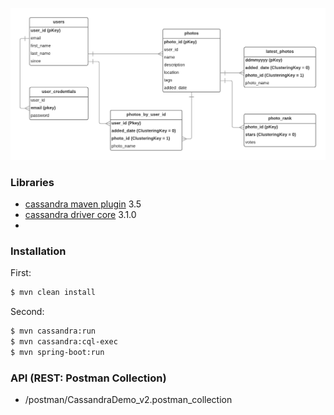 ![Alt text](/src/cassandra/diagram.png?raw=true "Modeling Diagram")

### Libraries
* [cassandra maven plugin] 3.5
* [cassandra driver core] 3.1.0
* [cassandra driver mapping core]: 3.1.0


[cassandra maven plugin]: <https://mvnrepository.com/artifact/org.codehaus.mojo/cassandra-maven-plugin/3.5>
[cassandra driver core]: <https://mvnrepository.com/artifact/com.datastax.cassandra/cassandra-driver-core/3.1.0>
[cassandra driver mapping core]: <https://mvnrepository.com/artifact/com.datastax.cassandra/cassandra-driver-mapping/3.1.0>

### Installation
First:
```sh
$ mvn clean install
```
Second:
```sh
$ mvn cassandra:run
$ mvn cassandra:cql-exec
$ mvn spring-boot:run
```

### API (REST: Postman Collection)
* /postman/CassandraDemo_v2.postman_collection
